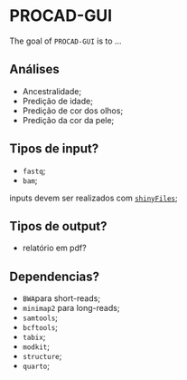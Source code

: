 
<!-- README.md is generated from README.Rmd. Please edit that file -->

# PROCAD-GUI

<!-- badges: start -->
<!-- badges: end -->

The goal of `PROCAD-GUI` is to …

## Análises

- Ancestralidade;
- Predição de idade;
- Predição de cor dos olhos;
- Predição da cor da pele;

## Tipos de input?

- `fastq`;
- `bam`;

inputs devem ser realizados com
[`shinyFiles`](https://github.com/thomasp85/shinyFiles);

## Tipos de output?

- relatório em pdf?

## Dependencias?

- `BWA`para short-reads;
- `minimap2` para long-reads;
- `samtools`;
- `bcftools`;
- `tabix`;
- `modkit`;
- `structure`;
- `quarto`;
